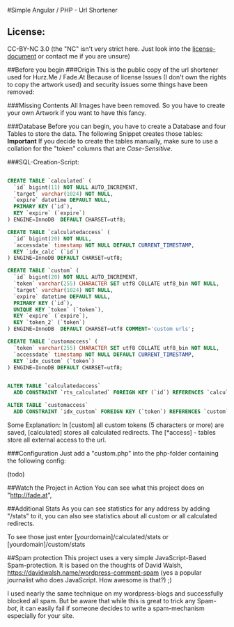 #Simple Angular / PHP - Url Shortener

## License:
CC-BY-NC 3.0 (the "NC" isn't very strict here. Just look into the [license-document](LICENSE) or contact me if you are unsure)

##Before you begin
###Origin
This is the public copy of the url shortener used for Hurz.Me / Fade.At
Because of license Issues (I don't own the rights to copy the artwork used) and security issues some things have been removed:

###Missing Contents
All Images have been removed. So you have to create your own Artwork if you want to have this fancy.

###Database
Before you can begin, you have to create a Database and four Tables to store the data. The following Snippet creates those tables:
**Important** If you decide to create the tables manually, make sure to use a collation for the "token" columns that are *Case-Sensitive*. 

###SQL-Creation-Script:
````SQL

CREATE TABLE `calculated` (
  `id` bigint(11) NOT NULL AUTO_INCREMENT,
  `target` varchar(1024) NOT NULL,
  `expire` datetime DEFAULT NULL,
  PRIMARY KEY (`id`),
  KEY `expire` (`expire`)
) ENGINE=InnoDB  DEFAULT CHARSET=utf8;

CREATE TABLE `calculatedaccess` (
  `id` bigint(20) NOT NULL,
  `accessdate` timestamp NOT NULL DEFAULT CURRENT_TIMESTAMP,
  KEY `idx_calc` (`id`)
) ENGINE=InnoDB DEFAULT CHARSET=utf8;

CREATE TABLE `custom` (
  `id` bigint(20) NOT NULL AUTO_INCREMENT,
  `token` varchar(255) CHARACTER SET utf8 COLLATE utf8_bin NOT NULL,
  `target` varchar(1024) NOT NULL,
  `expire` datetime DEFAULT NULL,
  PRIMARY KEY (`id`),
  UNIQUE KEY `token` (`token`),
  KEY `expire` (`expire`),
  KEY `token_2` (`token`)
) ENGINE=InnoDB  DEFAULT CHARSET=utf8 COMMENT='custom urls';

CREATE TABLE `customaccess` (
  `token` varchar(255) CHARACTER SET utf8 COLLATE utf8_bin NOT NULL,
  `accessdate` timestamp NOT NULL DEFAULT CURRENT_TIMESTAMP,
  KEY `idx_custom` (`token`)
) ENGINE=InnoDB DEFAULT CHARSET=utf8;


ALTER TABLE `calculatedaccess`
  ADD CONSTRAINT `rts_calculated` FOREIGN KEY (`id`) REFERENCES `calculated` (`id`) ON DELETE CASCADE;

ALTER TABLE `customaccess`
  ADD CONSTRAINT `idx_custom` FOREIGN KEY (`token`) REFERENCES `custom` (`token`) ON DELETE CASCADE;

````

Some Explanation:
In [custom] all custom tokens (5 characters or more) are saved, [calculated] stores all calculated redirects. The [*access] - tables store all external access to the url.

###Configuration
Just add a "custom.php" into the php-folder containing the following config:

(todo)

##Watch the Project in Action
You can see what this project does on "http://fade.at",

##Additional Stats
As you can see statistics for any address by adding "/stats" to it, you can also see statistics about all custom or all calculated redirects.

To see those just enter [yourdomain]/calculated/stats or [yourdomain]/custom/stats

##Spam protection
This project uses a very simple JavaScript-Based Spam-protection. It is based on the thoughts of David Walsh, https://davidwalsh.name/wordpress-comment-spam (yes a popular journalist who does JavaScript. How awesome is that?) ;)

I used nearly the same technique on my wordpress-blogs and successfully blocked all spam. But be aware that while this is great to trick any Spam-*bot*, it can easily fail if someone decides to write a spam-mechanism especially for your site. 

